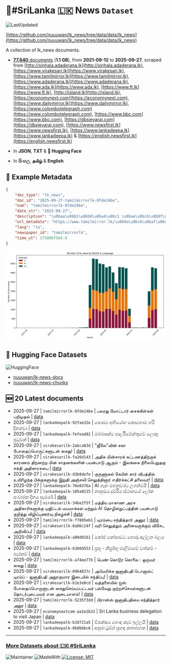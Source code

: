 # 📄#SriLanka 🇱🇰 News `Dataset`

![LastUpdated](https://img.shields.io/badge/last_updated-2025--09--27_16:04:32-green)

[https://github.com/nuuuwan/lk_news/tree/data/data/lk_news](https://github.com/nuuuwan/lk_news/tree/data/data/lk_news)

A collection of lk_news documents.

- [**77,640** documents](https://github.com/nuuuwan/lk_news/tree/data/data/lk_news) (**1.1 GB**), from **2021-09-12** to **2025-09-27**, scraped from [http://sinhala.adaderana.lk](http://sinhala.adaderana.lk), [https://www.virakesari.lk](https://www.virakesari.lk), [https://www.tamilmirror.lk](https://www.tamilmirror.lk), [https://www.adaderana.lk](https://www.adaderana.lk), [https://www.ada.lk](https://www.ada.lk), [https://www.ft.lk](https://www.ft.lk), [http://island.lk](http://island.lk), [https://economynext.com](https://economynext.com), [https://www.dailymirror.lk](https://www.dailymirror.lk), [https://www.colombotelegraph.com](https://www.colombotelegraph.com), [https://www.bbc.com](https://www.bbc.com), [https://dbsjeyaraj.com](https://dbsjeyaraj.com), [https://www.newsfirst.lk](https://www.newsfirst.lk), [https://www.lankadeepa.lk](https://www.lankadeepa.lk) & [https://english.newsfirst.lk](https://english.newsfirst.lk)

- In **JSON**, **TXT** & **🤗 Hugging Face**

- In **සිංහල**, **தமிழ்** & **English**

## 📝 Example Metadata

```json
{
    "doc_type": "lk_news",
    "doc_id": "2025-09-27-tamilmirrorlk-8fde24be",
    "num": "tamilmirrorlk-8fde24be",
    "date_str": "2025-09-27",
    "description": "\u0baa\u0bb2\u0bb0\u0ba4\u0bc1 \u0bae\u0bcb\u0b9f\u0bcd\u0b9f\u0bbe\u0bb0\u0bcd \u0b9a\u0bc8\u0b95\u0bcd\u0b95\u0bbf\u0bb3\u0bcd\u0b95\u0bb3\u0bcd \u0baa\u0bb1\u0bbf\u0bae\u0bc1\u0ba4\u0bb2\u0bcd",
    "url_metadata": "https://www.tamilmirror.lk/\u0b9a\u0bc6\u0baf\u0bcd\u0ba4\u0bbf\u0b95\u0bb3\u0bcd/\u0baa\u0bb2\u0bb0\u0ba4\u0bc1-\u0bae\u0bcb\u0b9f\u0bcd\u0b9f\u0bbe\u0bb0\u0bcd-\u0b9a\u0bc8\u0b95\u0bcd\u0b95\u0bbf\u0bb3\u0bcd\u0b95\u0bb3\u0bcd-\u0baa\u0bb1\u0bbf\u0bae\u0bc1\u0ba4\u0bb2\u0bcd/175-365367",
    "lang": "ta",
    "newspaper_id": "tamilmirrorlk",
    "time_ut": 1758967564.0
}
```

![Chart](https://raw.githubusercontent.com/nuuuwan/lk_news/refs/heads/data/data/lk_news/docs_by_month_and_lang.png)

## 🤗 Hugging Face Datasets

![HuggingFace](https://img.shields.io/badge/-HuggingFace-FDEE21?style=for-the-badge&logo=HuggingFace)

- [nuuuwan/lk-news-docs](https://huggingface.co/datasets/nuuuwan/lk-news-docs)
- [nuuuwan/lk-news-chunks](https://huggingface.co/datasets/nuuuwan/lk-news-chunks)

## 🆕 20 Latest documents

- 2025-09-27 | `tamilmirrorlk-8fde24be` | பலரது மோட்டார் சைக்கிள்கள் பறிமுதல் | [data](https://github.com/nuuuwan/lk_news/tree/data/data/lk_news/2020s/2025/2025-09-27-tamilmirrorlk-8fde24be)
- 2025-09-27 | `lankadeepalk-92fae32e` | සෞඛ්‍ය අභියෝග කොහොම හරි දිනනවා | [data](https://github.com/nuuuwan/lk_news/tree/data/data/lk_news/2020s/2025/2025-09-27-lankadeepalk-92fae32e)
- 2025-09-27 | `lankadeepalk-fefead82` | මබ්බෲක්ට  පාර්ලිමේන්තුවේ ලොකු පුටුවක් | [data](https://github.com/nuuuwan/lk_news/tree/data/data/lk_news/2020s/2025/2025-09-27-lankadeepalk-fefead82)
- 2025-09-27 | `virakesarilk-2abca83d` | “ஜீலே”வின் சகா போதைப்பொருட்களுடன் கைது! | [data](https://github.com/nuuuwan/lk_news/tree/data/data/lk_news/2020s/2025/2025-09-27-virakesarilk-2abca83d)
- 2025-09-27 | `virakesarilk-fa26d143` | அதிக மின்சாரக் கட்டணத்திற்குக் காரணம் திறனற்ற மின் சாதனங்களின் பயன்பாடு ஆகும் - இலங்கை நிலைபெறுதகு சக்தி அதிகாரசபை | [data](https://github.com/nuuuwan/lk_news/tree/data/data/lk_news/2020s/2025/2025-09-27-virakesarilk-fa26d143)
- 2025-09-27 | `virakesarilk-d3b8defe` | குருணாகல் கேபிள் கார் விபத்தில் உயிரிழந்த பிக்குகளுக்கு இறுதி அஞ்சலி செலுத்தினார் எதிர்க்கட்சி தலைவர்! | [data](https://github.com/nuuuwan/lk_news/tree/data/data/lk_news/2020s/2025/2025-09-27-virakesarilk-d3b8defe)
- 2025-09-27 | `lankadeepalk-76e8376a` | AI ගැන මහනුවරට උගන්වයි | [data](https://github.com/nuuuwan/lk_news/tree/data/data/lk_news/2020s/2025/2025-09-27-lankadeepalk-76e8376a)
- 2025-09-27 | `lankadeepalk-105a0215` | නානුඔය දුම්රිය ස්ථානයේ ලෝක සංචාරක දිනය සැමරේ | [data](https://github.com/nuuuwan/lk_news/tree/data/data/lk_news/2020s/2025/2025-09-27-lankadeepalk-105a0215)
- 2025-09-27 | `virakesarilk-34be2f5f` | மத்திய மாகாண அரச அதிகாரிகளுக்கு டிஜிட்டல் மயமாக்கல் மற்றும் AI தொழில்நுட்பத்தின் பயன்பாடு குறித்து விழிப்புணர்வு நிகழ்ச்சி | [data](https://github.com/nuuuwan/lk_news/tree/data/data/lk_news/2020s/2025/2025-09-27-virakesarilk-34be2f5f)
- 2025-09-27 | `tamilmirrorlk-f7805eb1` | டிரம்பை சந்தித்தார் அனுர | [data](https://github.com/nuuuwan/lk_news/tree/data/data/lk_news/2020s/2025/2025-09-27-tamilmirrorlk-f7805eb1)
- 2025-09-27 | `virakesarilk-8a86c24f` | வரி செலுத்தும் அனைவருக்கும் விசேட அறிவிப்பு! | [data](https://github.com/nuuuwan/lk_news/tree/data/data/lk_news/2020s/2025/2025-09-27-virakesarilk-8a86c24f)
- 2025-09-27 | `lankadeepalk-a00d0161` | කෝප් කෝපාවට හොරු අල්ලන බලය | [data](https://github.com/nuuuwan/lk_news/tree/data/data/lk_news/2020s/2025/2025-09-27-lankadeepalk-a00d0161)
- 2025-09-27 | `lankadeepalk-63669553` | ප්‍රභූ - නිර්ප්‍රභූ මාලිමාවේ වත්කම් - බැරකම් | [data](https://github.com/nuuuwan/lk_news/tree/data/data/lk_news/2020s/2025/2025-09-27-lankadeepalk-63669553)
- 2025-09-27 | `tamilmirrorlk-a74ee77b` | பெண் கொடூர கொலை : ஒருவர் கைது | [data](https://github.com/nuuuwan/lk_news/tree/data/data/lk_news/2020s/2025/2025-09-27-tamilmirrorlk-a74ee77b)
- 2025-09-27 | `virakesarilk-0964837c` | அமெரிக்க ஜனாதிபதி டொனால்ட் டிரம்ப் - ஜனாதிபதி அநுரகுமார இடையில் சந்திப்பு! | [data](https://github.com/nuuuwan/lk_news/tree/data/data/lk_news/2020s/2025/2025-09-27-virakesarilk-0964837c)
- 2025-09-27 | `virakesarilk-b1e3e0cd` | வத்தளையில் ஐஸ் போதைப்பொருளுடன் கைதுசெய்யப்பட்டவர் பல்வேறு குற்றச்செயல்களுடன் தொடர்புடையவர் என அடையாளம்! | [data](https://github.com/nuuuwan/lk_news/tree/data/data/lk_news/2020s/2025/2025-09-27-virakesarilk-b1e3e0cd)
- 2025-09-27 | `tamilmirrorlk-5235f3dd` | பிரான்ஸ் ஜனாதிபதியை சந்தித்தார் அநுர | [data](https://github.com/nuuuwan/lk_news/tree/data/data/lk_news/2020s/2025/2025-09-27-tamilmirrorlk-5235f3dd)
- 2025-09-27 | `economynextcom-aa1e2b32` | Sri Lanka business delegation to visit Japan | [data](https://github.com/nuuuwan/lk_news/tree/data/data/lk_news/2020s/2025/2025-09-27-economynextcom-aa1e2b32)
- 2025-09-27 | `lankadeepalk-b10721a5` | විපක්ෂය හොඳ කෑම  ඉල්ලයි | [data](https://github.com/nuuuwan/lk_news/tree/data/data/lk_news/2020s/2025/2025-09-27-lankadeepalk-b10721a5)
- 2025-09-27 | `lankadeepalk-0b8bbbc6` | අනුර-ට්‍රම්ප් සුහඳ කතාබහක | [data](https://github.com/nuuuwan/lk_news/tree/data/data/lk_news/2020s/2025/2025-09-27-lankadeepalk-0b8bbbc6)

---

### [More Datasets about 🇱🇰 #SriLanka](https://github.com/nuuuwan/lk_datasets)

![Maintainer](https://img.shields.io/badge/maintainer-nuuuwan-red)
![MadeWith](https://img.shields.io/badge/made_with-python-blue)
[![License: MIT](https://img.shields.io/badge/License-MIT-yellow.svg)](https://opensource.org/licenses/MIT)
